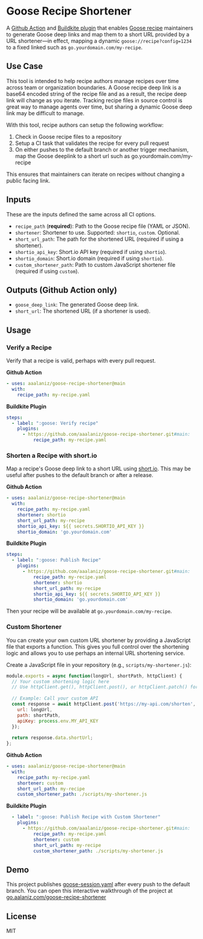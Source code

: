 # Goose Recipe Shortener

A [Github Action](https://github.com/features/actions) and [Buildkite plugin](https://buildkite.com/docs/pipelines/integrations/plugins) that enables [Goose recipe](https://block.github.io/goose/docs/guides/recipes/) maintainers to generate Goose deep links and map them to a short URL provided by a URL shortener­­—in effect, mapping a dynamic `goose://recipe?config=1234` to a fixed linked such as `go.yourdomain.com/my-recipe`.

## Use Case

This tool is intended to help recipe authors manage recipes over time across team or organization boundaries. A Goose recipe deep link is a base64 encoded string of the recipe file and as a result, the recipe deep link will change as you iterate. Tracking recipe files in source control is great way to manage agents over time, but sharing a dynamic Goose deep link may be difficult to manage.

With this tool, recipe authors can setup the following workflow:

1. Check in Goose recipe files to a repository
2. Setup a CI task that validates the recipe for every pull request
3. On either pushes to the default branch or another trigger mechanism, map the Goose deeplink to a short url such as go.yourdomain.com/my-recipe

This ensures that maintainers can iterate on recipes without changing a public facing link.

## Inputs

These are the inputs defined the same across all CI options.

- `recipe_path` (**required**): Path to the Goose recipe file (YAML or JSON).
- `shortener`: Shortener to use. Supported: `shortio`, `custom`. Optional.
- `short_url_path`: The path for the shortened URL (required if using a shortener).
- `shortio_api_key`: Short.io API key (required if using `shortio`).
- `shortio_domain`: Short.io domain (required if using `shortio`).
- `custom_shortener_path`: Path to custom JavaScript shortener file (required if using `custom`).

## Outputs (Github Action only)

- `goose_deep_link`: The generated Goose deep link.
- `short_url`: The shortened URL (if a shortener is used).

## Usage

### Verify a Recipe 

Verify that a recipe is valid, perhaps with every pull request.

**Github Action**

```yaml
- uses: aaalaniz/goose-recipe-shortener@main
  with:
    recipe_path: my-recipe.yaml
```

**Buildkite Plugin**

```yaml
steps:
  - label: ":goose: Verify recipe"
    plugins:
      - https://github.com/aaalaniz/goose-recipe-shortener.git#main:
          recipe_path: my-recipe.yaml

```

### Shorten a Recipe with short.io 

Map a recipe's Goose deep link to a short URL using [short.io](https://short.io). This may be useful after pushes to the default branch or after a release.


**Github Action**

```yaml
- uses: aaalaniz/goose-recipe-shortener@main
  with:
    recipe_path: my-recipe.yaml
    shortener: shortio
    short_url_path: my-recipe
    shortio_api_key: ${{ secrets.SHORTIO_API_KEY }}
    shortio_domain: 'go.yourdomain.com'
```

**Buildkite Plugin**

```yaml
steps:
  - label: ":goose: Publish Recipe"
    plugins:
      - https://github.com/aaalaniz/goose-recipe-shortener.git#main:
          recipe_path: my-recipe.yaml
          shortener: shortio
          short_url_path: my-recipe
          shortio_api_key: ${{ secrets.SHORTIO_API_KEY }}
          shortio_domain: 'go.yourdomain.com'
```

Then your recipe will be available at `go.yourdomain.com/my-recipe`.

### Custom Shortener

You can create your own custom URL shortener by providing a JavaScript file that exports a function. This gives you full control over the shortening logic and allows you to use perhaps an internal URL shortening service.

Create a JavaScript file in your repository (e.g., `scripts/my-shortener.js`):

```javascript
module.exports = async function(longUrl, shortPath, httpClient) {
  // Your custom shortening logic here
  // Use httpClient.get(), httpClient.post(), or httpClient.patch() for API calls
  
  // Example: Call your custom API
  const response = await httpClient.post('https://my-api.com/shorten', {
    url: longUrl,
    path: shortPath,
    apiKey: process.env.MY_API_KEY
  });
  
  return response.data.shortUrl;
};
```

**Github Action**

```yaml
- uses: aaalaniz/goose-recipe-shortener@main
  with:
    recipe_path: my-recipe.yaml
    shortener: custom
    short_url_path: my-recipe
    custom_shortener_path: ./scripts/my-shortener.js
```

**Buildkite Plugin**

```yaml
  - label: ":goose: Publish Recipe with Custom Shortener"
    plugins:
      - https://github.com/aaalaniz/goose-recipe-shortener.git#main:
          recipe_path: my-recipe.yaml
          shortener: custom
          short_url_path: my-recipe
          custom_shortener_path: ./scripts/my-shortener.js
```

## Demo

This project publishes [goose-session.yaml](./goose-session.yaml) after every push to the default branch. You can open this interactive walkthrough of the project at [go.aalaniz.com/goose-recipe-shortener](go.aalaniz.com/goose-recipe-shortener)

## License
MIT 
